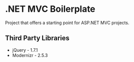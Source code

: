 # .NET MVC Boilerplate

Project that offers a starting point for ASP.NET MVC projects.

## Third Party Libraries

* jQuery - 1.7.1
* Modernizr - 2.5.3